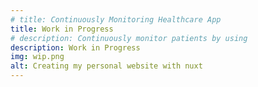 ```yaml
---
# title: Continuously Monitoring Healthcare App
title: Work in Progress
# description: Continuously monitor patients by using
description: Work in Progress
img: wip.png
alt: Creating my personal website with nuxt
---
```

